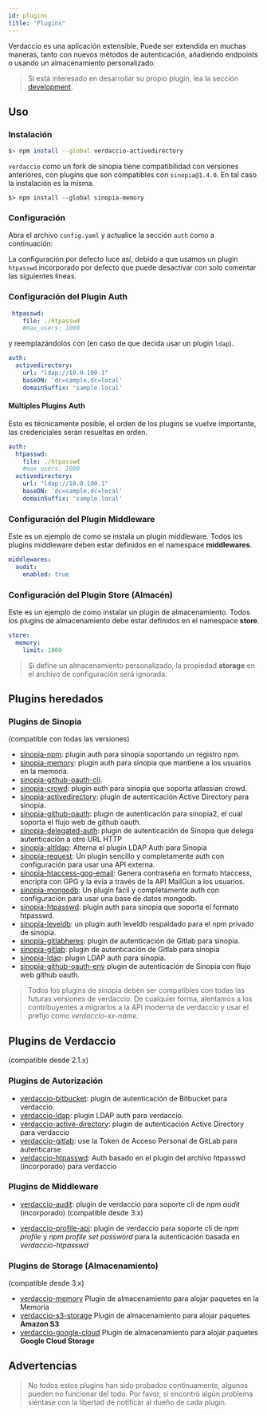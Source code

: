 ```yaml
---
id: plugins
title: "Plugins"
---
```

Verdaccio es una aplicación extensible. Puede ser extendida en muchas maneras, tanto con nuevos métodos de autenticación, añadiendo endpoints o usando un almacenamiento personalizado.

> Si está interesado en desarrollar su propio plugin, lea la sección [development](development.md).

## Uso

### Instalación

```bash
$> npm install --global verdaccio-activedirectory
```

`verdaccio` como un fork de sinopia tiene compatibilidad con versiones anteriores, con plugins que son compatibles con `sinopia@1.4.0`. En tal caso la instalación es la misma.

    $> npm install --global sinopia-memory
    

### Configuración

Abra el archivo `config.yaml` y actualice la sección `auth` como a continuación:

La configuración por defecto luce así, debido a que usamos un plugin `htpasswd` incorporado por defecto que puede desactivar con solo comentar las siguientes líneas.

### Configuración del Plugin Auth

```yaml
 htpasswd:
    file: ./htpasswd
    #max_users: 1000
```

y reemplazándolos con (en caso de que decida usar un plugin `ldap`).

```yaml
auth:
  activedirectory:
    url: "ldap://10.0.100.1"
    baseDN: 'dc=sample,dc=local'
    domainSuffix: 'sample.local'
```

#### Múltiples Plugins Auth

Esto es técnicamente posible, el orden de los plugins se vuelve importante, las credenciales serán resueltas en orden.

```yaml
auth:
  htpasswd:
    file: ./htpasswd
    #max_users: 1000
  activedirectory:
    url: "ldap://10.0.100.1"
    baseDN: 'dc=sample,dc=local'
    domainSuffix: 'sample.local'
```

### Configuración del Plugin Middleware

Este es un ejemplo de como se instala un plugin middleware. Todos los plugins middleware deben estar definidos en el namespace **middlewares**.

```yaml
middlewares:
  audit:
    enabled: true
```

### Configuración del Plugin Store (Almacén)

Este es un ejemplo de como instalar un plugin de almacenamiento. Todos los plugins de almacenamiento debe estar definidos en el namespace **store**.

```yaml
store:
  memory:
    limit: 1000
```

> Si define un almacenamiento personalizado, la propiedad **storage** en el archivo de configuración será ignorada.

## Plugins heredados

### Plugins de Sinopia

(compatible con todas las versiones)

* [sinopia-npm](https://www.npmjs.com/package/sinopia-npm): plugin auth para sinopia soportando un registro npm.
* [sinopia-memory](https://www.npmjs.com/package/sinopia-memory): plugin auth para sinopia que mantiene a los usuarios en la memoria.
* [sinopia-github-oauth-cli](https://www.npmjs.com/package/sinopia-github-oauth-cli).
* [sinopia-crowd](https://www.npmjs.com/package/sinopia-crowd): plugin auth para sinopia que soporta atlassian crowd.
* [sinopia-activedirectory](https://www.npmjs.com/package/sinopia-activedirectory): plugin de autenticación Active Directory para sinopia.
* [sinopia-github-oauth](https://www.npmjs.com/package/sinopia-github-oauth): plugin de autenticación para sinopia2, el cual soporta el flujo web de github oauth.
* [sinopia-delegated-auth](https://www.npmjs.com/package/sinopia-delegated-auth): plugin de autenticación de Sinopia que delega autenticación a otro URL HTTP
* [sinopia-altldap](https://www.npmjs.com/package/sinopia-altldap): Alterna el plugin LDAP Auth para Sinopia
* [sinopia-request](https://www.npmjs.com/package/sinopia-request): Un plugin sencillo y completamente auth con configuración para usar una API externa.
* [sinopia-htaccess-gpg-email](https://www.npmjs.com/package/sinopia-htaccess-gpg-email): Genera contraseña en formato htaccess, encripta con GPG y la evía a través de la API MailGun a los usuarios.
* [sinopia-mongodb](https://www.npmjs.com/package/sinopia-mongodb): Un plugin fácil y completamente auth con configuración para usar una base de datos mongodb.
* [sinopia-htpasswd](https://www.npmjs.com/package/sinopia-htpasswd): plugin auth para sinopia que soporta el formato htpasswd.
* [sinopia-leveldb](https://www.npmjs.com/package/sinopia-leveldb): un plugin auth leveldb respaldado para el npm privado de sinopia.
* [sinopia-gitlabheres](https://www.npmjs.com/package/sinopia-gitlabheres): plugin de autenticación de Gitlab para sinopia.
* [sinopia-gitlab](https://www.npmjs.com/package/sinopia-gitlab): plugin de autenticación de Gitlab para sinopia
* [sinopia-ldap](https://www.npmjs.com/package/sinopia-ldap): plugin LDAP auth para sinopia.
* [sinopia-github-oauth-env](https://www.npmjs.com/package/sinopia-github-oauth-env) plugin de autenticación de Sinopia con flujo web github oauth.

> Todos los plugins de sinopia deben ser compatibles con todas las futuras versiones de verdaccio. De cualquier forma, alentamos a los contribuyentes a migrarlos a la API moderna de verdaccio y usar el prefijo como *verdaccio-xx-name*.

## Plugins de Verdaccio

(compatible desde 2.1.x)

### Plugins de Autorización

* [verdaccio-bitbucket](https://github.com/idangozlan/verdaccio-bitbucket): plugin de autenticación de Bitbucket para verdaccio.
* [verdaccio-ldap](https://www.npmjs.com/package/verdaccio-ldap): plugin LDAP auth para verdaccio.
* [verdaccio-active-directory](https://github.com/nowhammies/verdaccio-activedirectory): plugin de autenticación Active Directory para verdaccio
* [verdaccio-gitlab](https://github.com/bufferoverflow/verdaccio-gitlab): use la Token de Acceso Personal de GitLab para autenticarse
* [verdaccio-htpasswd](https://github.com/verdaccio/verdaccio-htpasswd): Auth basado en el plugin del archivo htpasswd (incorporado) para verdaccio

### Plugins de Middleware

* [verdaccio-audit](https://github.com/verdaccio/verdaccio-audit): plugin de verdaccio para soporte cli de *npm audit* (incorporado) (compatible desde 3.x)

* [verdaccio-profile-api](https://github.com/ahoracek/verdaccio-profile-api): plugin de verdaccio para soporte cli de *npm profile* y *npm profile set password* para la autenticación basada en *verdaccio-htpasswd*

### Plugins de Storage (Almacenamiento)

(compatible desde 3.x)

* [verdaccio-memory](https://github.com/verdaccio/verdaccio-memory) Plugin de almacenamiento para alojar paquetes en la Memoria
* [verdaccio-s3-storage](https://github.com/remitly/verdaccio-s3-storage) Plugin de almacenamiento para alojar paquetes **Amazon S3**
* [verdaccio-google-cloud](https://github.com/verdaccio/verdaccio-google-cloud) Plugin de almacenamiento para alojar paquetes **Google Cloud Storage**

## Advertencias

> No todos estos plugins han sido probados continuamente, algunos pueden no funcionar del todo. Por favor, si encontró algún problema siéntase con la libertad de notificar al dueño de cada plugin.